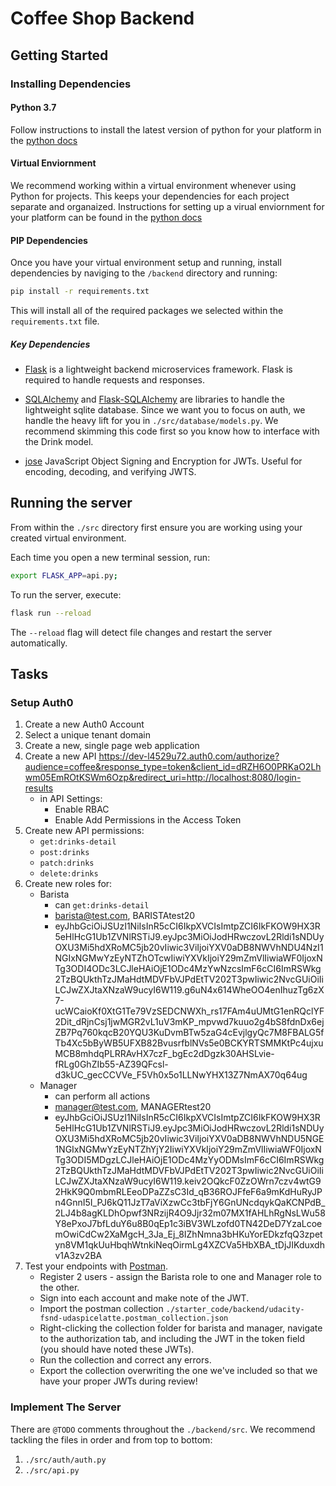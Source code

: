 # Coffee Shop Backend

## Getting Started

### Installing Dependencies

#### Python 3.7

Follow instructions to install the latest version of python for your platform in the [python docs](https://docs.python.org/3/using/unix.html#getting-and-installing-the-latest-version-of-python)

#### Virtual Enviornment

We recommend working within a virtual environment whenever using Python for projects. This keeps your dependencies for each project separate and organaized. Instructions for setting up a virual enviornment for your platform can be found in the [python docs](https://packaging.python.org/guides/installing-using-pip-and-virtual-environments/)

#### PIP Dependencies

Once you have your virtual environment setup and running, install dependencies by naviging to the `/backend` directory and running:

```bash
pip install -r requirements.txt
```

This will install all of the required packages we selected within the `requirements.txt` file.

##### Key Dependencies

- [Flask](http://flask.pocoo.org/)  is a lightweight backend microservices framework. Flask is required to handle requests and responses.

- [SQLAlchemy](https://www.sqlalchemy.org/) and [Flask-SQLAlchemy](https://flask-sqlalchemy.palletsprojects.com/en/2.x/) are libraries to handle the lightweight sqlite database. Since we want you to focus on auth, we handle the heavy lift for you in `./src/database/models.py`. We recommend skimming this code first so you know how to interface with the Drink model.

- [jose](https://python-jose.readthedocs.io/en/latest/) JavaScript Object Signing and Encryption for JWTs. Useful for encoding, decoding, and verifying JWTS.

## Running the server

From within the `./src` directory first ensure you are working using your created virtual environment.

Each time you open a new terminal session, run:

```bash
export FLASK_APP=api.py;
```

To run the server, execute:

```bash
flask run --reload
```

The `--reload` flag will detect file changes and restart the server automatically.

## Tasks

### Setup Auth0

1. Create a new Auth0 Account
2. Select a unique tenant domain
3. Create a new, single page web application
4. Create a new API
https://dev-l4529u72.auth0.com/authorize?audience=coffee&response_type=token&client_id=dRZH6O0PRKaO2Lhwm05EmROtKSWm6Ozp&redirect_uri=http://localhost:8080/login-results
    - in API Settings:
        - Enable RBAC
        - Enable Add Permissions in the Access Token
5. Create new API permissions:
    - `get:drinks-detail`
    - `post:drinks`
    - `patch:drinks`
    - `delete:drinks`
6. Create new roles for:
    - Barista
        - can `get:drinks-detail`
        - barista@test.com, BARISTAtest20
        - eyJhbGciOiJSUzI1NiIsInR5cCI6IkpXVCIsImtpZCI6IkFKOW9HX3R5eHlHcG1Ub1ZVNlRSTiJ9.eyJpc3MiOiJodHRwczovL2Rldi1sNDUyOXU3Mi5hdXRoMC5jb20vIiwic3ViIjoiYXV0aDB8NWVhNDU4NzI1NGIxNGMwYzEyNTZhOTcwIiwiYXVkIjoiY29mZmVlIiwiaWF0IjoxNTg3ODI4ODc3LCJleHAiOjE1ODc4MzYwNzcsImF6cCI6ImRSWkg2TzBQUkthTzJMaHdtMDVFbVJPdEtTV202T3pwIiwic2NvcGUiOiIiLCJwZXJtaXNzaW9ucyI6W119.g6uN4x614WheOO4enIhuzTg6zX7-ucWCaioKf0XtG1Te79VzSEDCNWXh_rs17FAm4uUMtG1enRQclYF2Dit_dRjnCsj1jwMGR2vL1uV3mKP_mpvwd7kuuo2g4bS8fdnDx6ejZB7Pq760kqcB20YQU3KuDvmBTw5zaG4cEvjlgyQc7M8FBALG5fTb4Xc5bByWB5UFXB82BvusrfblNVs5e0BCKYRTSMMKtPc4ujxuMCB8mhdqPLRRAvHX7czF_bgEc2dDgzk30AHSLvie-fRLg0GhZIb55-AZ39QFcsl-d3kUC_gecCCVVe_F5Vh0x5o1LLNwYHX13Z7NmAX70q64ug
    - Manager
        - can perform all actions
        - manager@test.com, MANAGERtest20
        - eyJhbGciOiJSUzI1NiIsInR5cCI6IkpXVCIsImtpZCI6IkFKOW9HX3R5eHlHcG1Ub1ZVNlRSTiJ9.eyJpc3MiOiJodHRwczovL2Rldi1sNDUyOXU3Mi5hdXRoMC5jb20vIiwic3ViIjoiYXV0aDB8NWVhNDU5NGE1NGIxNGMwYzEyNTZhYjY2IiwiYXVkIjoiY29mZmVlIiwiaWF0IjoxNTg3ODI5MDgzLCJleHAiOjE1ODc4MzYyODMsImF6cCI6ImRSWkg2TzBQUkthTzJMaHdtMDVFbVJPdEtTV202T3pwIiwic2NvcGUiOiIiLCJwZXJtaXNzaW9ucyI6W119.keiv2OQkcF0ZzOWrn7czv4wtG92HkK9Q0mbmRLEeoDPaZZsC3Id_qB36ROJFfeF6a9mKdHuRyJPn4GnnI5I_PJ6kQ11JzT7aViXzwCc3tbFjY6GnUNcdqykQaKCNPdB_2LJ4b8agKLDhOpwf3NRzijR4O9Jjr32m07MX1fAHLhRgNsLWu58Y8ePxoJ7bfLduY6u8B0qEp1c3iBV3WLzofd0TN42DeD7YzaLcoemOwiCdCw2XaMgcH_3Ja_Ej_8IZhNmna3bHKuYorEDkzfqQ3zpetyn8VM1qkUuHbqhWtnkiNeqOirmLg4XZCVa5HbXBA_tDjJIKduxdhv1A3zv2BA
7. Test your endpoints with [Postman](https://getpostman.com).
    - Register 2 users - assign the Barista role to one and Manager role to the other.
    - Sign into each account and make note of the JWT.
    - Import the postman collection `./starter_code/backend/udacity-fsnd-udaspicelatte.postman_collection.json`
    - Right-clicking the collection folder for barista and manager, navigate to the authorization tab, and including the JWT in the token field (you should have noted these JWTs).
    - Run the collection and correct any errors.
    - Export the collection overwriting the one we've included so that we have your proper JWTs during review!

### Implement The Server

There are `@TODO` comments throughout the `./backend/src`. We recommend tackling the files in order and from top to bottom:

1. `./src/auth/auth.py`
2. `./src/api.py`
